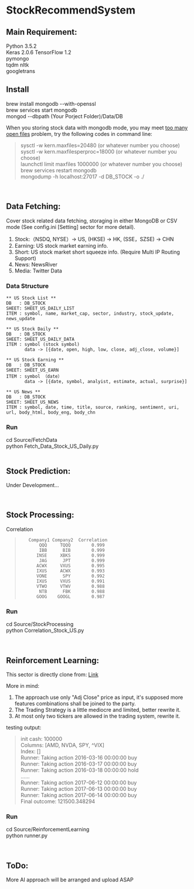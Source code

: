 # StockRecommendSystem


## Main Requirement:
Python 3.5.2   
Keras 2.0.6
TensorFlow 1.2   
pymongo   
tqdm
nltk   
googletrans
<br>

## Install
brew install mongodb --with-openssl   
brew services start mongodb   
mongod --dbpath (Your Porject Folder)/Data/DB  

When you storing stock data with mongodb mode, you may meet [too many open files](https://superuser.com/questions/433746/is-there-a-fix-for-the-too-many-open-files-in-system-error-on-os-x-10-7-1) problem, try the following codes in command line:   
> sysctl -w kern.maxfiles=20480 (or whatever number you choose)   
> sysctl -w kern.maxfilesperproc=18000 (or whatever number you choose)   
> launchctl limit maxfiles 1000000 (or whatever number you choose)   
> brew services restart mongodb   
> mongodump -h localhost:27017 -d DB_STOCK -o ./

<br>

## Data Fetching:
Cover stock related data fetching, storaging in either MongoDB or CSV mode (See config.ini [Setting] sector for more detail).   
1. Stock:（NSDQ, NYSE）-> US, (HKSE) -> HK, (SSE，SZSE) -> CHN
2. Earning: US stock market earning info.
3. Short: US stock market short squeeze info. (Require Multi IP Routing Support)
4. News: NewsRiver 
5. Media: Twitter Data

### Data Structure

    ** US Stock List **   
    DB   : DB_STOCK   
    SHEET: SHEET_US_DAILY_LIST   
    ITEM : symbol, name, market_cap, sector, industry, stock_update, news_update   
    
    ** US Stock Daily **   
    DB   : DB_STOCK   
    SHEET: SHEET_US_DAILY_DATA   
    ITEM : symbol (stock symbol)   
           data -> [{date, open, high, low, close, adj_close, volume}]   
    
    ** US Stock Earning **   
    DB   : DB_STOCK   
    SHEET: SHEET_US_EARN   
    ITEM : symbol （date）   
           data -> [{date, symbol, analyist, estimate, actual, surprise}]   
    
    ** US News **   
    DB   : DB_STOCK   
    SHEET: SHEET_US_NEWS   
    ITEM : symbol, date, time, title, source, ranking, sentiment, uri, url, body_html, body_eng, body_chn


### Run
cd Source/FetchData   
python Fetch_Data_Stock_US_Daily.py   
<br>

## Stock Prediction:

Under Development...

<br>

## Stock Processing:
Correlation
>        Company1 Company2  Correlation  
>            QQQ     TQQQ        0.999
>            IBB      BIB        0.999
>           INSE     XBKS        0.999
>            JAG      JPT        0.999
>           ACWX     VXUS        0.995
>           IXUS     ACWX        0.993
>           VONE      SPY        0.992
>           IXUS     VXUS        0.991
>           VTWO     VTWV        0.988
>            NTB      FBK        0.988
>           GOOG    GOOGL        0.987

### Run
cd Source/StockProcessing   
python Correlation_Stock_US.py   

<br>

## Reinforcement Learning:
This sector is directly clone from: [Link](https://github.com/shenyichen105/Deep-Reinforcement-Learning-in-Stock-Trading)

More in mind:
1. The approach use only "Adj Close" price as input, it's supposed more features combinations shall be joined to the party.
2. The Trading Strategy is a little mediocre and limited, better rewrite it.
3. At most only two tickers are allowed in the trading system, rewrite it.

testing output:
> init cash:  100000  
> Columns: [AMD, NVDA, SPY, ^VIX]  
> Index: []  
> Runner: Taking action 2016-03-16 00:00:00 buy  
> Runner: Taking action 2016-03-17 00:00:00 buy  
> Runner: Taking action 2016-03-18 00:00:00 hold  
> ......  
> Runner: Taking action 2017-06-12 00:00:00 buy  
> Runner: Taking action 2017-06-13 00:00:00 buy  
> Runner: Taking action 2017-06-14 00:00:00 buy  
> Final outcome: 121500.348294  

### Run
cd Source/ReinforcementLearning   
python runner.py   

<br>

## ToDo:
More AI approach will be arranged and upload ASAP
